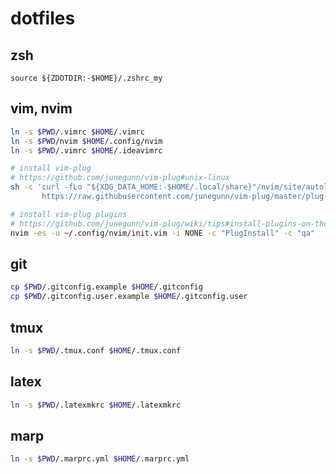 # dotfiles

## zsh

```
source ${ZDOTDIR:-$HOME}/.zshrc_my
```

## vim, nvim

```bash
ln -s $PWD/.vimrc $HOME/.vimrc
ln -s $PWD/nvim $HOME/.config/nvim
ln -s $PWD/.vimrc $HOME/.ideavimrc

# install vim-plug
# https://github.com/junegunn/vim-plug#unix-linux
sh -c 'curl -fLo "${XDG_DATA_HOME:-$HOME/.local/share}"/nvim/site/autoload/plug.vim --create-dirs \
       https://raw.githubusercontent.com/junegunn/vim-plug/master/plug.vim'

# install vim-plug plugins  
# https://github.com/junegunn/vim-plug/wiki/tips#install-plugins-on-the-command-line
nvim -es -u ~/.config/nvim/init.vim -i NONE -c "PlugInstall" -c "qa"
```

## git

```bash
cp $PWD/.gitconfig.example $HOME/.gitconfig
cp $PWD/.gitconfig.user.example $HOME/.gitconfig.user
```

## tmux

```bash
ln -s $PWD/.tmux.conf $HOME/.tmux.conf
```

## latex

```bash
ln -s $PWD/.latexmkrc $HOME/.latexmkrc
```

## marp

```bash
ln -s $PWD/.marprc.yml $HOME/.marprc.yml
```
